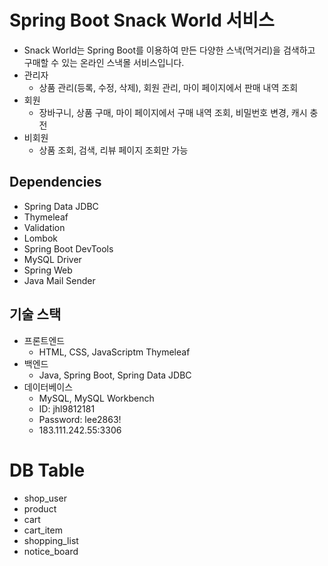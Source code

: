 # Spring Boot Snack World 서비스

- Snack World는 Spring Boot를 이용하여 만든 다양한 스낵(먹거리)을 검색하고 구매할 수 있는 온라인 스낵몰 서비스입니다.
- 관리자
  - 상품 관리(등록, 수정, 삭제), 회원 관리, 마이 페이지에서 판매 내역 조회
- 회원
  - 장바구니, 상품 구매, 마이 페이지에서 구매 내역 조회, 비밀번호 변경, 캐시 충전
- 비회원
  - 상품 조회, 검색, 리뷰 페이지 조회만 가능

## Dependencies
- Spring Data JDBC
- Thymeleaf
- Validation
- Lombok
- Spring Boot DevTools
- MySQL Driver
- Spring Web
- Java Mail Sender

## 기술 스택
- 프론트엔드
  - HTML, CSS, JavaScriptm Thymeleaf
- 백엔드
  - Java, Spring Boot, Spring Data JDBC
- 데이터베이스
  - MySQL, MySQL Workbench
  - ID: jhl9812181
  - Password: lee2863!
  - 183.111.242.55:3306

# DB Table
- shop_user
- product
- cart
- cart_item
- shopping_list
- notice_board

